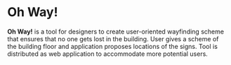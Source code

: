 # Oh Way!

**Oh Way!** is a tool for designers to create user-oriented wayfinding scheme that ensures that no one gets lost in the building. User gives a scheme of the building floor and application proposes locations of the signs. Tool is distributed as web application to accommodate more potential users.
